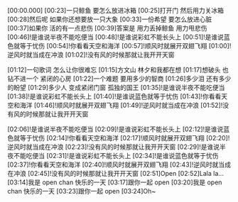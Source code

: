 [00:00.000]
[00:23]一只鲸鱼 要怎么放进冰箱
[00:25]打开门 然后用力关冰箱
[00:28]然后呢 如果你还想要放一只大象
[00:33]一份希望 要怎么放进心脏
[00:37]如果你 活的有一点悲伤
[00:39]答案是 用力丢掉鲸鱼 用力甩悲伤
[00:46]!是谁说半夜不能吃便当
[00:48]!是谁说彩虹不能长头上
[00:51]!是谁说蓝色就等于忧伤
[00:54]!你看看天空和海洋
[00:57]!顺风时就展开双翅飞翔
[01:00]!逆风时就当成在冲浪
[01:02]!没有风的时候那就让我开开天窗

[01:12]一句歌词 怎么让你很难忘
[01:15]方文山 林夕和我都在想
[01:17]想破头 也钻不进一个 紧闭的心房
[01:22]一个难题 要用多少的智商
[01:26]多少泪 还有多少的盼望
[01:29]多少人 变成紧闭门窗 孤独的国王
[01:35]!是谁说半夜不能吃便当
[01:38]!是谁说彩虹不能长头上
[01:40]!是谁说蓝色就等于忧伤
[01:43]!你看看天空和海洋
[01:46]!顺风时就展开双翅飞翔
[01:49]!逆风时就当成在冲浪
[01:52]!没有风的时候那就让我开开天窗

[02:06]!是谁说半夜不能吃便当
[02:09]!是谁说彩虹不能长头上
[02:12]!是谁说蓝色就等于忧伤
[02:14]!你看看天空和海洋
[02:17]!顺风时就展开双翅飞翔
[02:20]!逆风时就当成在冲浪
[02:23]!没有风的时候那就让我开开天窗
[02:29]!是谁说半夜不能吃便当
[02:31]!是谁说彩虹不能长头上
[02:34]!是谁说蓝色就等于忧伤
[02:37]!你看看天空和海洋
[02:40]!顺风时就展开双翅飞翔
[02:43]!逆风时就当成在冲浪
[02:45]!没有风的时候那就让我开开天窗
[02:51]Open
[02:52]Lala la...
[03:14]我是 open chan 快乐的一天
[03:17]跟你一起 open
[03:20]我是 open chan 快乐的一天
[03:23]跟你一起 open
[03:24]Oh~